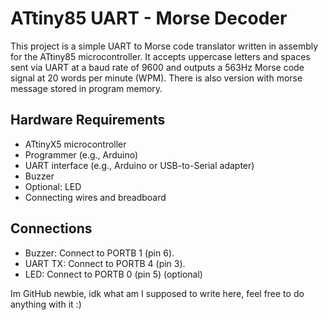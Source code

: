 # ATtiny85 UART - Morse Decoder

This project is a simple UART to Morse code translator written in assembly for the ATtiny85 microcontroller. It accepts uppercase letters and spaces sent via UART at a baud rate of 9600 and outputs a 563Hz Morse code signal at 20 words per minute (WPM). There is also version with morse message stored in program memory.

## Hardware Requirements
* ATtinyX5 microcontroller
* Programmer (e.g., Arduino)
* UART interface (e.g., Arduino or USB-to-Serial adapter)
* Buzzer
* Optional: LED
* Connecting wires and breadboard
## Connections
* Buzzer: Connect to PORTB 1 (pin 6).
* UART TX: Connect to PORTB 4 (pin 3).
* LED: Connect to PORTB 0 (pin 5) (optional)

Im GitHub newbie, idk what am I supposed to write here, feel free to do anything with it :)
